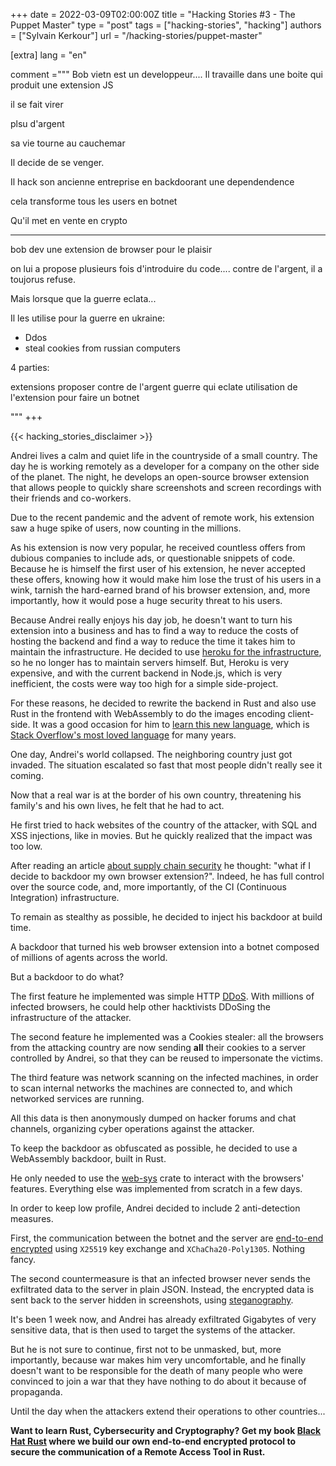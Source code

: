 +++
date = 2022-03-09T02:00:00Z
title = "Hacking Stories #3 - The Puppet Master"
type = "post"
tags = ["hacking-stories", "hacking"]
authors = ["Sylvain Kerkour"]
url = "/hacking-stories/puppet-master"


[extra]
lang = "en"

comment ="""
Bob vietn est un developpeur....
Il travaille dans une boite qui produit une extension JS

il se fait virer

plsu d'argent

sa vie tourne au cauchemar

Il decide de se venger.

Il hack son ancienne entreprise en backdoorant une dependendence

cela transforme tous les users en botnet

Qu'il met en vente en crypto








--------------------

bob dev une extension de browser pour le plaisir

on lui a propose plusieurs fois d'introduire du code.... contre de l'argent, il a toujorus refuse.

Mais lorsque que la guerre eclata...


Il les utilise pour la guerre en ukraine:
- Ddos
- steal cookies from russian computers



4 parties:

extensions
proposer contre de l'argent
guerre qui eclate
utilisation de l'extension pour faire un botnet

"""
+++

{{< hacking_stories_disclaimer >}}


Andrei lives a calm and quiet life in the countryside of a small country. The day he is working remotely as a developer for a company on the other side of the planet. The night, he develops an open-source browser extension that allows people to quickly share screenshots and screen recordings with their friends and co-workers.

Due to the recent pandemic and the advent of remote work, his extension saw a huge spike of users, now counting in the millions.

As his extension is now very popular, he received countless offers from dubious companies to include ads, or questionable snippets of code. Because he is himself the first user of his extension, he never accepted these offers, knowing how it would make him lose the trust of his users in a wink, tarnish the hard-earned brand of his browser extension, and, more importantly, how it would pose a huge security threat to his users.

Because Andrei really enjoys his day job, he doesn't want to turn his extension into a business and has to find a way to reduce the costs of hosting the backend and find a way to reduce the time it takes him to maintain the infrastructure. He decided to use [heroku for the infrastructure](https://kerkour.com/deploy-rust-on-heroku-with-docker), so he no longer has to maintain servers himself. But, Heroku is very expensive, and with the current backend in Node.js, which is very inefficient, the costs were way too high for a simple side-project.

For these reasons, he decided to rewrite the backend in Rust and also use Rust in the frontend with WebAssembly to do the images encoding client-side. It was a good occasion for him to [learn this new language](https://kerkour.com/black-hat-rust), which is [Stack Overflow's most loved language](https://insights.stackoverflow.com/survey/2021) for many years.

One day, Andrei's world collapsed. The neighboring country just got invaded. The situation escalated so fast that most people didn't really see it coming.

Now that a real war is at the border of his own country, threatening his family's and his own lives, he felt that he had to act.

He first tried to hack websites of the country of the attacker, with SQL and XSS injections, like in movies. But he quickly realized that the impact was too low.

After reading an article [about supply chain security](https://kerkour.com/rust-crate-backdoor) he thought: "what if I decide to backdoor my own browser extension?". Indeed, he has full control over the source code, and, more importantly, of the CI (Continuous Integration) infrastructure.

To remain as stealthy as possible, he decided to inject his backdoor at build time.

A backdoor that turned his web browser extension into a botnet composed of millions of agents across the world.

But a backdoor to do what?

The first feature he implemented was simple HTTP [DDoS](https://en.wikipedia.org/wiki/Denial-of-service_attack). With millions of infected browsers, he could help other hacktivists DDoSing the infrastructure of the attacker.

The second feature he implemented was a Cookies stealer: all the browsers from the attacking country are now sending **all** their cookies to a server controlled by Andrei, so that they can be reused to impersonate the victims.

The third feature was network scanning on the infected machines, in order to scan internal networks the machines are connected to, and which networked services are running.

All this data is then anonymously dumped on hacker forums and chat channels, organizing cyber operations against the attacker.

To keep the backdoor as obfuscated as possible, he decided to use a WebAssembly backdoor, built in Rust.

He only needed to use the [web-sys](https://crates.io/crates/web-sys) crate to interact with the browsers' features. Everything else was implemented from scratch in a few days.

In order to keep low profile, Andrei decided to include 2 anti-detection measures.

First, the communication between the botnet and the server are [end-to-end encrypted](https://kerkour.com/signatures-modern-end-to-end-encryption) using `X25519` key exchange and `XChaCha20-Poly1305`. Nothing fancy.

The second countermeasure is that an infected browser never sends the exfiltrated data to the server in plain JSON. Instead, the encrypted data is sent back to the server hidden in screenshots, using [steganography](https://en.wikipedia.org/wiki/Steganography).


It's been 1 week now, and Andrei has already exfiltrated Gigabytes of very sensitive data, that is then used to target the systems of the attacker.

But he is not sure to continue, first not to be unmasked, but, more importantly, because war makes him very uncomfortable, and he finally doesn't want to be responsible for the death of many people who were convinced to join a war that they have nothing to do about it because of propaganda.

Until the day when the attackers extend their operations to other countries...


**Want to learn Rust, Cybersecurity and Cryptography? Get my book [Black Hat Rust](https://kerkour.com/black-hat-rust) where we build our own end-to-end encrypted protocol to secure the communication of a Remote Access Tool in  Rust.**
